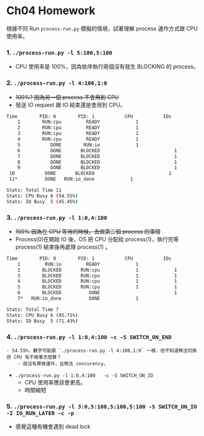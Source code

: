 # Ch04 Homework  

根據不同 Run `process-run.py` 模擬的情境，試著理解 process 運作方式跟 CPU 使用率。

### 1. `./process-run.py -l 5:100,5:100`  

- CPU 使用率是 100%，因為依序執行兩個沒有發生 BLOCKING 的 process。  

### 2. `./process-run.py -l 4:100,1:0`  

- ~~100%? 因為另一個 process 不會用到 CPU~~ 
- 發送 IO request 跟 IO 結束還是會用到 CPU。

``` bash
Time        PID: 0        PID: 1           CPU           IOs
	1        RUN:cpu         READY             1          
	2        RUN:cpu         READY             1          
	3        RUN:cpu         READY             1          
	4        RUN:cpu         READY             1          
	5           DONE        RUN:io             1          
	6           DONE       BLOCKED                           1
	7           DONE       BLOCKED                           1
	8           DONE       BLOCKED                           1
	9           DONE       BLOCKED                           1
 10           DONE       BLOCKED                           1
 11*          DONE   RUN:io_done             1          

Stats: Total Time 11
Stats: CPU Busy 6 (54.55%)
Stats: IO Busy  5 (45.45%)
```
### 3. `./process-run.py -l 1:0,4:100`

- ~~100% 因為在 CPU 等待的時候，去做第二個 process 的事情~~  
-  Process(0)在開始 IO 後，OS 把 CPU 分配給 process(1)，執行完等 process(1) 結束後再處理 process(1) 。
``` bash
Time        PID: 0        PID: 1           CPU           IOs
	1         RUN:io         READY             1          
	2        BLOCKED       RUN:cpu             1             1
	3        BLOCKED       RUN:cpu             1             1
	4        BLOCKED       RUN:cpu             1             1
	5        BLOCKED       RUN:cpu             1             1
	6        BLOCKED          DONE                           1
	7*   RUN:io_done          DONE             1          

Stats: Total Time 7
Stats: CPU Busy 6 (85.71%)
Stats: IO Busy  5 (71.43%)
```
### 4. `./process-run.py -l 1:0,4:100 -c -S SWITCH_ON_END `  
	- 54.55%，數字可能跟 `./process-run.py -l 4:100,1:0` 一樣，但不知道無法切換但 CPU 有不做事怎麼算？  
		- 就沒有算做運作，且無法 concurency。   
- `./process-run.py -l 1:0,4:100  
	-c -S SWITCH_ON_IO`  
	- CPU 使用率應該會更高。  
	- 時間縮短  

### 5. `./process-run.py -l 3:0,5:100,5:100,5:100 -S SWITCH_ON_IO -I IO_RUN_LATER -c -p`  
- 感覺這種有機會遇到 dead lock
